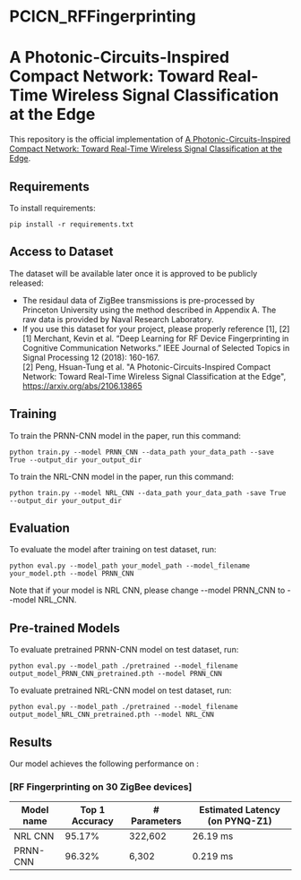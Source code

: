 # PCICN_RFFingerprinting


# A Photonic-Circuits-Inspired Compact Network: Toward Real-Time Wireless Signal Classification at the Edge

This repository is the official implementation of [A Photonic-Circuits-Inspired Compact Network: Toward Real-Time Wireless Signal Classification at the Edge](https://arxiv.org/abs/2106.13865). 

<!-- >📋  Optional: include a graphic explaining your approach/main result, bibtex entry, link to demos, blog posts and tutorials -->

## Requirements

To install requirements:

```setup
pip install -r requirements.txt
```

<!--- >📋  Describe how to set up the environment, e.g. pip/conda/docker commands, download datasets, etc...--->

## Access to Dataset

The dataset will be available later once it is approved to be publicly released:

<!--- - [Residual dataset of 30 ZigBee devices](https://drive.google.com/drive/folders/1OjTdA0EHeh_DfGZZ8x0Aj8ShiRKw2BH1?usp=sharing) -->
- The residaul data of ZigBee transmissions is pre-processed by Princeton University using the method described in Appendix A. The raw data is provided by Naval Research Laboratory. 
- If you use this dataset for your project, please properly reference [1], [2]\
<a id="1">[1]</a> 
Merchant, Kevin et al. “Deep Learning for RF Device Fingerprinting in Cognitive Communication Networks.” IEEE Journal of Selected Topics in Signal Processing 12 (2018): 160-167.\
<a id="2">[2]</a> 
Peng, Hsuan-Tung et al. "A Photonic-Circuits-Inspired Compact Network: Toward Real-Time Wireless Signal Classification at the Edge", https://arxiv.org/abs/2106.13865

## Training

To train the PRNN-CNN model in the paper, run this command:

```train
python train.py --model PRNN_CNN --data_path your_data_path --save True --output_dir your_output_dir
```

To train the NRL-CNN model in the paper, run this command:

```train
python train.py --model NRL_CNN --data_path your_data_path -save True --output_dir your_output_dir
```

<!-- >📋  Describe how to train the models, with example commands on how to train the models in your paper, including the full training procedure and appropriate hyperparameters. -->

## Evaluation

To evaluate the model after training on test dataset, run:

```eval
python eval.py --model_path your_model_path --model_filename your_model.pth --model PRNN_CNN
```
Note that if your model is NRL CNN, please change --model PRNN_CNN to --model NRL_CNN.

<!-- >📋  Describe how to evaluate the trained models on benchmarks reported in the paper, give commands that produce the results (section below).-->

## Pre-trained Models

To evaluate pretrained PRNN-CNN model on test dataset, run:

```eval
python eval.py --model_path ./pretrained --model_filename output_model_PRNN_CNN_pretrained.pth --model PRNN_CNN
```

To evaluate pretrained NRL-CNN model on test dataset, run:

```eval
python eval.py --model_path ./pretrained --model_filename output_model_NRL_CNN_pretrained.pth --model NRL_CNN
```

## Results

Our model achieves the following performance on :

### [RF Fingerprinting on 30 ZigBee devices]

| Model name         | Top 1 Accuracy  | # Parameters | Estimated Latency (on PYNQ-Z1) |
| ------------------ |---------------- | -------------| -------------------------------|
| NRL CNN            |     95.17%      |   322,602    |            26.19 ms            |
| PRNN-CNN           |     96.32%      |   6,302      |            0.219 ms            |

<!-- >📋  Include a table of results from your paper, and link back to the leaderboard for clarity and context. If your main result is a figure, include that figure and link to the command or notebook to reproduce it. 


## Contributing

>📋  Pick a licence and describe how to contribute to your code repository. -->

